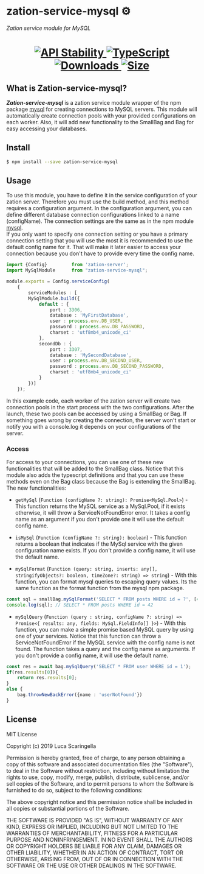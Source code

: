 # zation-service-mysql ⚙️
*Zation service module for MySQL*
<h1 align="center">  
  <!-- Stability -->
  <a href="https://nodejs.org/api/documentation.html#documentation_stability_index">
    <img src="https://img.shields.io/badge/stability-stable-brightgreen.svg" alt="API Stability"/>
  </a>
  <!-- TypeScript -->
  <a href="http://typescriptlang.org">
    <img src="https://img.shields.io/badge/%3C%2F%3E-typescript-blue.svg" alt="TypeScript"/>
  </a>    
  <!-- Downloads -->
  <a href="https://npmjs.org/package/zation-service-mysql">
    <img src="https://img.shields.io/npm/dm/zation-service-mysql.svg" alt="Downloads"/>
  </a> 
  <!-- Size -->
  <a href="https://npmjs.org/package/zation-service-mysql">
      <img src="https://img.shields.io/bundlephobia/min/zation-service-mysql.svg" alt="Size"/>
  </a>  
</h1>

## What is Zation-service-mysql?
***Zation-service-mysql*** is a zation service module wrapper of the npm package [mysql](https://www.npmjs.com/package/mysql) for creating connections to MySQL servers.
This module will automatically create connection pools with your provided configurations on each worker. 
Also, it will add new functionality to the SmallBag and Bag for easy accessing your databases.

## Install

```bash
$ npm install --save zation-service-mysql
```

## Usage

To use this module, you have to define it in the service configuration of your zation server. 
Therefore you must use the build method, and this method requires a configuration argument. 
In the configuration argument, you can define different database connection configurations linked to a name (configName). 
The connection settings are the same as in the npm module [mysql](https://www.npmjs.com/package/mysql).  
If you only want to specify one connection setting or 
you have a primary connection setting that you will use the most it is recommended to use the default config name for it.
That will make it later easier to access your connection because you don't have to provide every time the config name.

```typescript
import {Config}         from 'zation-server';
import MySqlModule      from "zation-service-mysql";

module.exports = Config.serviceConfig(
    { 
        serviceModules : [
        MySqlModule.build({
            default : {
                port : 3306,
                database : 'MyFirstDatabase',
                user : process.env.DB_USER,
                password : process.env.DB_PASSWORD,
                charset : 'utf8mb4_unicode_ci'
            },
            secondDb : {
                port : 3307,
                database : 'MySecondDatabase',
                user : process.env.DB_SECOND_USER,
                password : process.env.DB_SECOND_PASSWORD,
                charset : 'utf8mb4_unicode_ci'
            }
        })]
    });
```
In this example code, each worker of the zation server will create two connection pools in the start process with the two configurations.
After the launch, these two pools can be accessed by using a SmallBag or Bag. 
If something goes wrong by creating the connection, the server won't start or notify you with a console.log it depends on your configurations of the server.

### Access 
For access to your connections, you can use one of these new functionalities that will be added to the SmallBag class. 
Notice that this module also adds the typescript definitions and 
that you can use these methods even on the Bag class because the Bag is extending the SmallBag.
The new functionalities:

* `getMySql` (`Function (configName ?: string): Promise<MySql.Pool>`) - This function returns the MySQL service as a MySql.Pool, 
if it exists otherwise, it will throw a ServiceNotFoundError error. 
It takes a config name as an argument if you don't provide one it will use the default config name. 
                                
* `isMySql` (`Function (configName ?: string): boolean`) - This function returns a boolean that indicates if the MySql service with the given configuration name exists. 
If you don't provide a config name, it will use the default name.

* `mySqlFormat` (`Function (query: string, inserts: any[], stringifyObjects?: boolean, timeZone?: string) => string`) - With this function, you can format mysql queries to escaping query values. 
Its the same function as the format function from the mysql npm package. 
```typescript
const sql = smallBag.mySqlFormat('SELECT * FROM posts WHERE id = ?', [42]);
console.log(sql); // SELECT * FROM posts WHERE id = 42
```

* `mySqlQuery` (`Function (query : string, configName ?: string) => Promise<{ results: any, fields: MySql.FieldInfo[] }>`) - With this function, you can make a simple promise based MySQL query by using one of your services. 
Notice that this function can throw a ServiceNotFoundError if the MySQL service with the config name is not found. 
The function takes a query and the config name as arguments.
If you don't provide a config name, it will use the default name.
```typescript
const res = await bag.mySqlQuery('SELECT * FROM user WHERE id = 1');
if(res.results[0]){
    return res.results[0];
}
else {
    bag.throwNewBackError({name : 'userNotFound'})        
}
```

## License

MIT License

Copyright (c) 2019 Luca Scaringella

Permission is hereby granted, free of charge, to any person obtaining a copy
of this software and associated documentation files (the "Software"), to deal
in the Software without restriction, including without limitation the rights
to use, copy, modify, merge, publish, distribute, sublicense, and/or sell
copies of the Software, and to permit persons to whom the Software is
furnished to do so, subject to the following conditions:

The above copyright notice and this permission notice shall be included in all
copies or substantial portions of the Software.

THE SOFTWARE IS PROVIDED "AS IS", WITHOUT WARRANTY OF ANY KIND, EXPRESS OR
IMPLIED, INCLUDING BUT NOT LIMITED TO THE WARRANTIES OF MERCHANTABILITY,
FITNESS FOR A PARTICULAR PURPOSE AND NONINFRINGEMENT. IN NO EVENT SHALL THE
AUTHORS OR COPYRIGHT HOLDERS BE LIABLE FOR ANY CLAIM, DAMAGES OR OTHER
LIABILITY, WHETHER IN AN ACTION OF CONTRACT, TORT OR OTHERWISE, ARISING FROM,
OUT OF OR IN CONNECTION WITH THE SOFTWARE OR THE USE OR OTHER DEALINGS IN THE
SOFTWARE.                                                      
